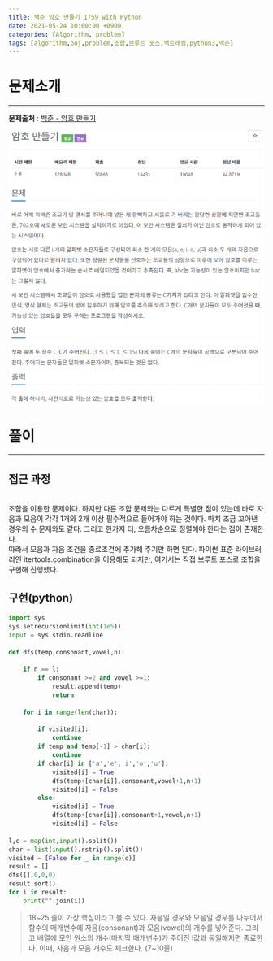 ```yaml
---
title: 백준 암호 만들기 1759 with Python
date: 2021-05-24 10:00:00 +0900
categories: [Algorithm, problem]
tags: [algorithm,boj,problem,조합,브루트 포스,백트래킹,python3,백준]
---
```


# 문제소개
---
__문제출처__ : [백준 - 암호 만들기](https://www.acmicpc.net/problem/1759)

<img src="/assets/img/problems/boj1759.PNG">

# 풀이
---
## 접근 과정

<br>
조합을 이용한 문제이다. 하지만 다른 조합 문제와는 다르게 특별한 점이 있는데 바로 자음과 모음이 각각 1개와 2개 이상 필수적으로 들어가야 하는 것이다. 마치 조금 꼬아낸 경우의 수 문제와도 같다. 그리고 한가지 더, 오름차순으로 정렬해야 한다는 점이 존재한다. 

<br>
따라서 모음과 자음 조건을 종료조건에 추가해 주기만 하면 된다. 파이썬 표준 라이브러리인 itertools.combination을 이용해도 되지만, 여기서는 직접 브루트 포스로 조합을 구현해 진행했다.

## 구현(python)
```python
import sys
sys.setrecursionlimit(int(1e5))
input = sys.stdin.readline

def dfs(temp,consonant,vowel,n):

    if n == l:
        if consonant >=2 and vowel >=1:
            result.append(temp)
            return

    for i in range(len(char)):

        if visited[i]:
            continue
        if temp and temp[-1] > char[i]:
            continue
        if char[i] in ['a','e','i','o','u']:
            visited[i] = True
            dfs(temp+[char[i]],consonant,vowel+1,n+1)
            visited[i] = False
        else:
            visited[i] = True
            dfs(temp+[char[i]],consonant+1,vowel,n+1)
            visited[i] = False

l,c = map(int,input().split())
char = list(input().rstrip().split())
visited = [False for _ in range(c)]
result = []
dfs([],0,0,0)
result.sort()
for i in result:
    print("".join(i))
```
> 18~25 줄이 가장 핵심이라고 볼 수 있다. 자음일 경우와 모음일 경우를 나누어서 함수의 매개변수에 자음(consonant)과 모음(vowel)의 개수를 넣어준다. 그리고 배열에 모인 원소의 개수(마지막 매개변수)가 주어진 l값과 동일해지면 종료한다. 이때, 자음과 모음 개수도 체크한다. (7~10줄)